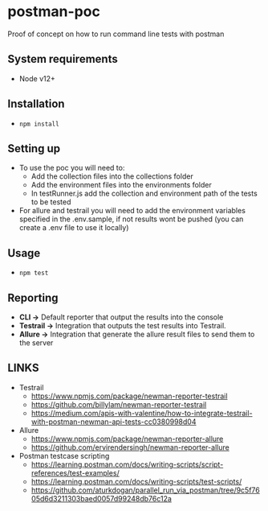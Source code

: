 # postman-poc
Proof of concept on how to run command line tests with postman

## System requirements
* Node v12+

## Installation
* `npm install`

## Setting up
* To use the poc you will need to:
  * Add the collection files into the collections folder
  * Add the environment files into the environments folder
  * In testRunner.js add the collection and environment path of the tests to be tested
* For allure and testrail you will need to add the environment variables specified in the .env.sample, if not results wont be pushed (you can create a .env file to use it locally)

## Usage
* `npm test`

## Reporting
* **CLI ->** Default reporter that output the results into the console
* **Testrail ->** Integration that outputs the test results into Testrail.
* **Allure ->** Integration that generate the allure result files to send them to the server

## LINKS
* Testrail
    - https://www.npmjs.com/package/newman-reporter-testrail
    - https://github.com/billylam/newman-reporter-testrail
    - https://medium.com/apis-with-valentine/how-to-integrate-testrail-with-postman-newman-api-tests-cc0380998d04
* Allure
    - https://www.npmjs.com/package/newman-reporter-allure
    - https://github.com/ervirendersingh/newman-reporter-allure
* Postman testcase scripting
    - https://learning.postman.com/docs/writing-scripts/script-references/test-examples/
    - https://learning.postman.com/docs/writing-scripts/test-scripts/
    - https://github.com/aturkdogan/parallel_run_via_postman/tree/9c5f7605d6d3211303baed0057d99248db76c12a